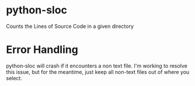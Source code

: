 # python-sloc
Counts the Lines of Source Code in a given directory

# Error Handling
python-sloc will crash if it encounters a non text file. I'm working to resolve this issue, but for the meantime, just keep all non-text files out of where you select.
